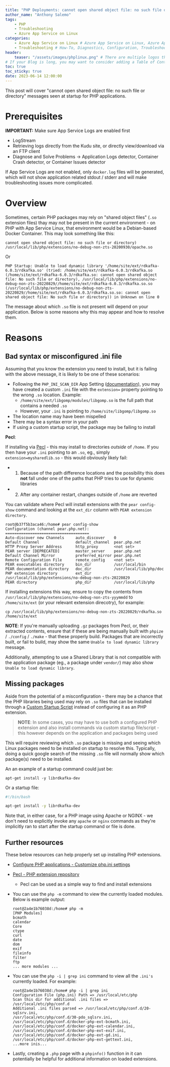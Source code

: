 ```yaml
---
title: "PHP Deployments: cannot open shared object file: no such file or directory"
author_name: "Anthony Salemo"
tags:
    - PHP
    - Troubleshooting
    - Azure App Service on Linux
categories:
    - Azure App Service on Linux # Azure App Service on Linux, Azure App Service on Windows, Function App, Azure VM, Azure SDK
    - Troubleshooting # How-To, Diagnostics, Configuration, Troubleshooting, Performance
header:
    teaser: "/assets/images/phplinux.png" # There are multiple logos that can be used in "/assets/images" if you choose to add one.
# If your Blog is long, you may want to consider adding a Table of Contents by adding the following two settings.
toc: true
toc_sticky: true
date: 2023-06-14 12:00:00
---
```


This post will cover "cannot open shared object file: no such file or directory" messages seen at startup for PHP applications.

# Prerequisites
**IMPORTANT:** Make sure App Service Logs are enabled first

- LogStream
- Retrieving logs directly from the Kudu site, or directly view/download via an FTP client
- Diagnose and Solve Problems -> Application Logs detector, Container Crash detector, or Container Issues detector

If App Service Logs are not enabled, only `docker.log` files will be generated, which will not show application related stdout / stderr and will make troubleshooting issues more complicated.

# Overview
Sometimes, certain PHP packages may rely on "shared object files" (`.so` extension files) thay may not be present in the current environment - on PHP with App Service Linux, that environment would be a Debian-based Docker Container. This may look something like this:

```
cannot open shared object file: no such file or directory) /usr/local/lib/php/extensions/no-debug-non-zts-20200930/opache.so
```

Or

```
PHP Startup: Unable to load dynamic library '/home/site/ext/rdkafka-6.0.3/rdkafka.so' (tried: /home/site/ext/rdkafka-6.0.3/rdkafka.so (/home/site/ext/rdkafka-6.0.3/rdkafka.so: cannot open shared object file: No such file or directory), /usr/local/lib/php/extensions/no-debug-non-zts-20220829//home/site/ext/rdkafka-6.0.3/rdkafka.so.so (/usr/local/lib/php/extensions/no-debug-non-zts-20220829//home/site/ext/rdkafka-6.0.3/rdkafka.so.so: cannot open shared object file: No such file or directory)) in Unknown on line 0
```

The message about which `.so` file is not present will depend on your application. Below is some reasons why this may appear and how to resolve them.

# Reasons
## Bad syntax or misconfigured .ini file
Assuming that you know the extension you need to install, but it is failing with the above message, it is likely to be one of these scenarios:
- Following the `PHP_INI_SCAN_DIR` App Setting ([documentation](https://learn.microsoft.com/en-us/azure/app-service/configure-language-php?pivots=platform-linux#customize-php_ini_system-directives)), you may have created a custom `.ini` file with the `extension=` property pointing to the wrong `.so` location. Example:
    - `/home/site/ext/libgomp/modules/libgomp.so` is the full path that contains a needed `.so`
    - However, your `.ini` is pointing to `/home/site/libgomp/libgomp.so`
- The location name may have been mispelled
- There may be a syntax error in your path
- If using a custom startup script, the package may be failing to install

**Pecl**:

If installing via [Pecl](https://pecl.php.net/) - this may install to directories _outside_ of `/home`. If you then have your `.ini` pointing to an `.so`, eg., simply `extension=mysharedlib.so` - this would obviously likely fail:
- 1. Because of the path difference locations and the possibility this does **not** fall under one of the paths that PHP tries to use for dynamic libraries
- 2. After any container restart, changes outside of `/home` are reverted

You can validate where Pecl will install extensions with the `pear config-show` command and looking at the `ext_dir` column with `PEAR extension directory`.

```
root@b37f5b3aca46:/home# pear config-show
Configuration (channel pear.php.net):
=====================================
Auto-discover new Channels     auto_discover    0
Default Channel                default_channel  pear.php.net
HTTP Proxy Server Address      http_proxy       <not set>
PEAR server [DEPRECATED]       master_server    pear.php.net
Default Channel Mirror         preferred_mirror pear.php.net
Remote Configuration File      remote_config    <not set>
PEAR executables directory     bin_dir          /usr/local/bin
PEAR documentation directory   doc_dir          /usr/local/lib/php/doc
PHP extension directory        ext_dir          /usr/local/lib/php/extensions/no-debug-non-zts-20220829
PEAR directory                 php_dir          /usr/local/lib/php
```

If installing extensions this way, ensure to copy the contents from ` /usr/local/lib/php/extensions/no-debug-non-zts-yyymmdd` to `/home/site/ext` (or your relevant extension direcotry), for example:

```
cp /usr/local/lib/php/extensions/no-debug-non-zts-20220829/rdkafka.so /home/site/ext
```

**NOTE**: If you're manually uploading `.gz` packages from Pecl, or, their extracted contents, ensure that if these are being manually built with `phpize` / `./config` / `./make` - that these properly build. Packages that are incorrectly built, or fail to build, may show the same `Unable to load dynamic library` message.

Additionally, attempting to use a Shared Library that is not compatible with the application package (eg., a package under `vendor/`) may also show `Unable to load dynamic library`.

## Missing packages
Aside from the potential of a misconfiguration - there may be a chance that the PHP libraries being used may rely on `.so` files that can be installed through a [Custom Startup Script](https://azureossd.github.io/2020/01/23/php-custom-startup-script-app-service-linux/index.html) instead of configuring it as an PHP extension.

> **NOTE**: In some cases, you may have to use both a configured PHP extension and also install commands via custom startup file/script - this however depends on the application and packages being used

This will require reviewing which `.so` package is missing and seeing which Linux packages need to be installed on startup to resolve this. Typically, doing a quick google search of the missing `.so` file will normally show which package(s) need to be installed.

An an example of a startup command could just be:

```
apt-get install -y librdkafka-dev
```

Or a startup file:

```bash
#!/bin/bash

apt-get install -y librdkafka-dev
```

Note that, in either case, for a PHP image using Apache or NGINX - we don't need to explicitly invoke any `apache` or `nginx` commands as they're implicitly ran to start after the startup command or file is done.

## Further resources
These below resources can help properly set up installing PHP extensions.

- [Configure PHP applications - Customize php.ini settings](https://learn.microsoft.com/en-us/azure/app-service/configure-language-php?pivots=platform-linux#customize-phpini-settings)
- [Pecl - PHP extension repository](https://pecl.php.net/)
    - Pecl can be used as a simple way to find and install extensions
- You can use the `php -m` command to view the currently loaded modules. Below is example output:

    ```
    root@2a4e1b76038d:/home# php -m
    [PHP Modules]
    bcmath
    calendar
    Core
    ctype
    curl
    date
    dom
    exif
    fileinfo
    filter
    ftp
    ... more modules ...
    ```

- You can use the `php -i | grep ini` command to view all the `.ini's` currently loaded. For example:

    ```
    root@2a4e1b76038d:/home# php -i | grep ini
    Configuration File (php.ini) Path => /usr/local/etc/php
    Scan this dir for additional .ini files => /usr/local/etc/php/conf.d
    Additional .ini files parsed => /usr/local/etc/php/conf.d/20-sqlsrv.ini,
    /usr/local/etc/php/conf.d/30-pdo_sqlsrv.ini,
    /usr/local/etc/php/conf.d/docker-php-ext-bcmath.ini,
    /usr/local/etc/php/conf.d/docker-php-ext-calendar.ini,
    /usr/local/etc/php/conf.d/docker-php-ext-exif.ini,
    /usr/local/etc/php/conf.d/docker-php-ext-gd.ini,
    /usr/local/etc/php/conf.d/docker-php-ext-gettext.ini,
    ...more inis...
    ```

- Lastly, creating a `.php` page with a `phpinfo()` function in it can potentially be helpful for additional information on loaded extensions.